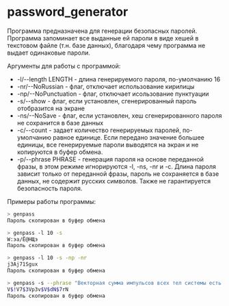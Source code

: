 # password_generator

Программа предназначена для генерации безопасных паролей. Программа запоминает все выданные ей пароли в виде хешей в текстовом файле (т.н. базе данных), благодаря чему программа не выдает одинаковые пароли.

Аргументы для работы с программой:

* -l/--length LENGTH - длина генерируемого пароля, по-умолчанию 16
* -nr/--NoRussian - флаг, отключает использование кирилицы
* -np/--NoPunctuation - флаг, отключает исользование пунктуации
* -s/--show - флаг, если установлен, сгенерированный пароль отобразится на экране
* -ns/--NoSave - флаг, если установлен, хеш сгенерированного пароля не сохранится в базе данных
* -c/--count - задает количество генерируемых паролей, по-умолчанию равное единице. Если передано значение большее единицы,
все генерируемые пароли выводятся на экран и не копируются в буфер обмена.
* -p/--phrase PHRASE - генерация пароля на основе переданной фразы, в этом режиме игнорируются -l, -ns, -nr и -c. Длина пароля
зависит только от переданной фразы, пароль не сохраняется в базе данных, не содержит русских символов. Также не гарантируется безопасность пароля.

Примеры работы программы:
```bash
> genpass
Пароль скопирован в буфер обмена
```

```bash
> genpass -l 10 -s
W:эa/Ё@НЩэ
Пароль скопирован в буфер обмена
```

```bash
> genpass -l 10 -s -np -nr
j3Aj71Sgux
Пароль скопирован в буфер обмена
```

```bash
> genpass -s --phrase "Векторная сумма импульсов всех тел системы есть величина постоянная, если векторная сумма внешних сил, дейтсвующих на систему тел, равна нулю."
V$!V7$3Vp3v$V$dN$7rN
Пароль скопирован в буфер обмена
```